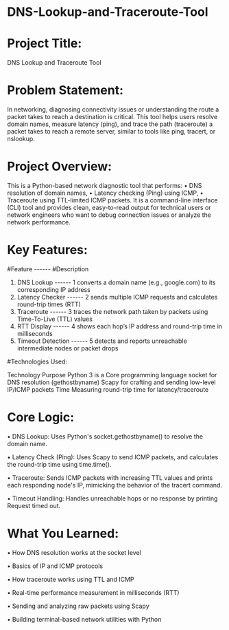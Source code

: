 # DNS-Lookup-and-Traceroute-Tool

# Project Title:

DNS Lookup and Traceroute Tool

# Problem Statement:

In networking, diagnosing connectivity issues or understanding the route a packet takes to
reach a destination is critical. This tool helps users resolve domain names, measure latency
(ping), and trace the path (traceroute) a packet takes to reach a remote server, similar to
tools like ping, tracert, or nslookup.

# Project Overview:

This is a Python-based network diagnostic tool that performs:
• DNS resolution of domain names,
• Latency checking (Ping) using ICMP,
• Traceroute using TTL-limited ICMP packets.
It is a command-line interface (CLI) tool and provides clean, easy-to-read output for technical
users or network engineers who want to debug connection issues or analyze the network
performance.

# Key Features:

  #Feature           ------                      #Description
1. DNS Lookup    ------                      1 converts a domain name (e.g., google.com) to its corresponding IP address
2. Latency Checker           ------          2 sends multiple ICMP requests and calculates round-trip times (RTT)
3. Traceroute               ------           3 traces the network path taken by packets using Time-To-Live (TTL) values
4. RTT Display               ------          4 shows each hop’s IP address and round-trip time in milliseconds
5. Timeout Detection         ------          5 detects and reports unreachable intermediate nodes or packet drops

#Technologies Used:

Technology Purpose
Python 3 is a Core programming language
socket for DNS resolution (gethostbyname)
Scapy for crafting and sending low-level IP/ICMP packets
Time Measuring round-trip time for latency/traceroute

# Core Logic:

• DNS Lookup: Uses Python's socket.gethostbyname() to resolve the domain name.

• Latency Check (Ping): Uses Scapy to send ICMP packets, and calculates the round-trip
   time using time.time().

  
• Traceroute: Sends ICMP packets with increasing TTL values and prints each
   responding node's IP, mimicking the behavior of the tracert command.
   
• Timeout Handling: Handles unreachable hops or no response by printing Request
   timed out.

# What You Learned:

• How DNS resolution works at the socket level

• Basics of IP and ICMP protocols

• How traceroute works using TTL and ICMP

• Real-time performance measurement in milliseconds (RTT)

• Sending and analyzing raw packets using Scapy

• Building terminal-based network utilities with Python
